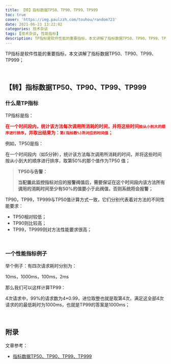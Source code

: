 ```yaml
---
title: 【转】指标数据TP50、TP90、TP99、TP999
toc: true
cover: 'https://img.paulzzh.com/touhou/random?23'
date: 2021-06-23 13:22:02
categories: 技术杂谈
tags: [技术杂谈, 性能指标]
description: TP指标是软件性能的重要指标，本文讲解了指标数据TP50、TP90、TP99、TP999；
---
```


TP指标是软件性能的重要指标，本文讲解了指标数据TP50、TP90、TP99、TP999；

<br/>

<!--more-->

## **【转】指标数据TP50、TP90、TP99、TP999**

### **什么是TP指标**

TP指标是指：

<font color="#f00">**在一个时间段内，统计该方法每次调用所消耗的时间，并将这些时间`按从小到大的顺序进行排序`，并取出结果为：`第(指标数%)所对应的时间值`；**</font>

例如，TP50是指：

在一个时间段内（如5分钟），统计该方法每次调用所消耗的时间，并将这些时间按从小到大的顺序进行排序，取第50%的那个值作为TP50 值；

>   **TP50与告警：**
>
>   **当配置此监控指标对应的报警阀值后，需要保证在这个时间段内该方法所有调用的消耗时间至少有50%的值要小于此阀值，否则系统将会报警；**

TP90，TP99，TP999与TP50值计算方式一致，它们分别代表着对方法的不同性能要求：

-   TP50相对较低；
-   TP90则比较高；
-   TP99，TP999则对方法性能要求很高；

<br/>

### **一个性能指标例子**

举个例子：有四次请求耗时分别为：

10ms，1000ms，100ms，2ms

那么我们可以这样计算TP99：

4次请求中，99%的请求数为4*0.99，进位取整也就是取第4次，满足这全部4次请求的的最低耗时为1000ms，也就是TP99的答案是1000ms；

<br/>

## **附录**

文章参考：

-   [指标数据TP50、TP90、TP99、TP999](https://www.jianshu.com/p/a592eaf983db)

<br/>

